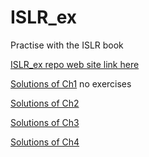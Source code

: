 # ISLR_ex
Practise with the ISLR book 

[ISLR_ex repo web site link here](https://kirilraytchev.github.io/ISLR_ex)

[Solutions of Ch1]() no exercises

[Solutions of Ch2](https://kirilraytchev.github.io/ISLR_ex/Ch2.html)

[Solutions of Ch3](https://kirilraytchev.github.io/ISLR_ex/Ch3.html)

[Solutions of Ch4](https://kirilraytchev.github.io/ISLR_ex/Ch4.html)